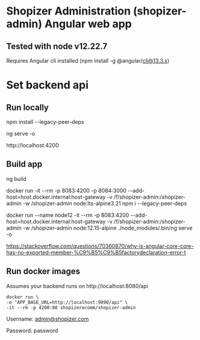 # Shopizer Administration (shopizer-admin) Angular web app

## Tested with node v12.22.7

Requires Angular cli installed (npm install -g @angular/cli@13.3.x)

# Set backend api



## Run locally

npm install --legacy-peer-deps

ng serve -o

http://localhost:4200

## Build app
ng build 

docker run -it --rm -p 8083:4200 -p 8084:3000 --add-host=host.docker.internal:host-gateway -v /f/shopizer-admin:/shopizer-admin -w /shopizer-admin node:lts-alpine3.21 npm i --legacy-peer-deps

docker run --name node12 -it --rm -p 8083:4200 --add-host=host.docker.internal:host-gateway -v /f/shopizer-admin:/shopizer-admin -w /shopizer-admin node:12.15-alpine ./node_modules/.bin/ng serve -o

https://stackoverflow.com/questions/70360870/why-is-angular-core-core-has-no-exported-member-%C9%B5%C9%B5factorydeclaration-error-t

## Run docker images

Assumes your backend runs on http://localhost:8080/api

```
docker run \
-e "APP_BASE_URL=http://localhost:9090/api" \
-it --rm -p 4200:80 shopizerecomm/shopizer-admin
```

Username: admin@shopizer.com

Password: password
